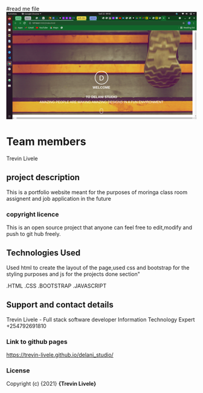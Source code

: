 #read me file
![alt text](/img/screenshots/screenshot1.png)

# Team members
Trevin Livele

## project description
This is a portfolio website meant for the purposes of moringa class room assignent 
and job application in the future

### copyright licence

This is an open source project that anyone can feel free to edit,modify and push to git hub freely.

## Technologies Used
Used html to create the layout of the page,used css and bootstrap for the styling purposes and js for the
projects done section"


.HTML
.CSS
.BOOTSTRAP
.JAVASCRIPT


## Support and contact details
Trevin Livele - Full stack software developer
Information Technology Expert
+254792691810


### Link to github pages
https://trevin-livele.github.io/delani_studio/

### License
Copyright (c) {2021} **{Trevin Livele}**
  